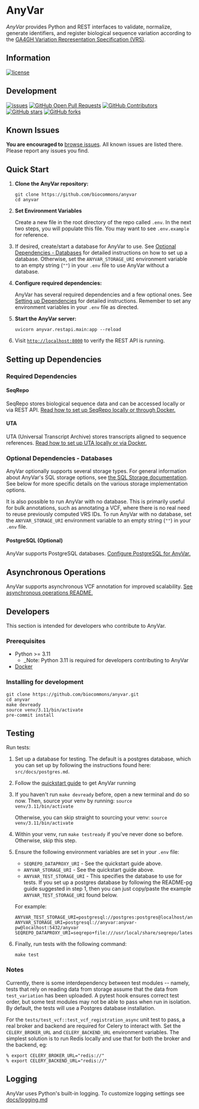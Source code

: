 # AnyVar

_AnyVar_ provides Python and REST interfaces to validate, normalize, generate
identifiers, and register biological sequence variation according to the
[GA4GH Variation Representation Specification (VRS)](https://github.com/ga4gh/vrs).

## Information

[![license](https://img.shields.io/badge/license-Apache-green)](https://github.com/biocommons/anyvar/blob/main/LICENSE)

## Development

[![issues](https://img.shields.io/github/issues-raw/biocommons/anyvar.svg)](https://github.com/biocommons/anyvar/issues)
[![GitHub Open Pull Requests](https://img.shields.io/github/issues-pr/biocommons/anyvar.svg)](https://github.com/biocommons/anyvar/pull/) [![GitHub Contributors](https://img.shields.io/github/contributors/biocommons/anyvar.svg)](https://github.com/biocommons/anyvar/graphs/contributors/) [![GitHub stars](https://img.shields.io/github/stars/biocommons/anyvar.svg?style=social&label=Stars)](https://github.com/biocommons/anyvar/stargazers) [![GitHub forks](https://img.shields.io/github/forks/biocommons/anyvar.svg?style=social&label=Forks)](https://github.com/biocommons/anyvar/forks)

## Known Issues

**You are encouraged to** [browse issues](https://github.com/biocommons/anyvar/issues). All known issues are listed there. Please report any issues you find.

## Quick Start

1. **Clone the AnyVar repository:**

	```shell
	git clone https://github.com/biocommons/anyvar
	cd anyvar
	```


2. **Set Environment Variables**

    Create a new file in the root directory of the repo called `.env`. In the next two steps, you will populate this file. You may want to see `.env.example` for reference.


3. If desired, create/start a database for AnyVar to use. See [Optional Dependencies - Databases](#optional-dependencies---databases) for detailed instructions on how to set up a database. Otherwise, set the `ANYVAR_STORAGE_URI` environment variable to an empty string (`""`) in your `.env` file to use AnyVar without a database.

4. **Configure required dependencies:**

	AnyVar has several required dependencies and a few optional ones. See [Setting up Dependencies](#setting-up-dependencies) for detailed instructions. Remember to set any environment variables in your `.env` file as directed.


5. **Start the AnyVar server:**

	```shell
	uvicorn anyvar.restapi.main:app --reload
	```

6. Visit [`http://localhost:8000`](http://localhost:8000) to verify the REST API is running.

## Setting up Dependencies

### Required Dependencies

#### SeqRepo

SeqRepo stores biological sequence data and can be accessed locally or via REST API. [Read how to set up SeqRepo locally or through Docker.](docs/seqrepo.md)

#### UTA

UTA (Universal Transcript Archive) stores transcripts aligned to sequence references. [Read how to set up UTA locally or via Docker.](docs/uta.md)

### Optional Dependencies - Databases

AnyVar optionally supports several storage types. For general information about AnyVar's SQL storage options, see [the SQL Storage documentation](docss/sql.md). See below for more specific details on the various storage implementation options.


It is also possible to run AnyVar with no database. This is primarily useful for bulk annotations, such as annotating a VCF, where there is no real need to reuse previously computed VRS IDs. To run AnyVar with no database, set the `ANYVAR_STORAGE_URI` environment variable to an empty string (`""`) in your `.env` file.

#### PostgreSQL (Optional)

AnyVar supports PostgreSQL databases. [Configure PostgreSQL for AnyVar.](docs/postgres.md)

## Asynchronous Operations

AnyVar supports asynchronous VCF annotation for improved scalability. [See asynchronous operations README.](docs/async.md)

## Developers

This section is intended for developers who contribute to AnyVar.

### Prerequisites

- Python >= 3.11
  - \_Note: Python 3.11 is required for developers contributing to AnyVar
- [Docker](https://docs.docker.com/engine/install/)

### Installing for development

```shell
git clone https://github.com/biocommons/anyvar.git
cd anyvar
make devready
source venv/3.11/bin/activate
pre-commit install
```

## Testing

Run tests:

1. Set up a database for testing. The default is a postgres database, which you can set up by following the instructions found here: `src/docs/postgres.md`.

2. Follow the [quickstart guide](#quick-start) to get AnyVar running

3. If you haven't run `make devready` before, open a new terminal and do so now. Then, source your venv by running: `source venv/3.11/bin/activate`

   Otherwise, you can skip straight to sourcing your venv: `source venv/3.11/bin/activate`

4. Within your venv, run `make testready` if you've never done so before. Otherwise, skip this step.

5. Ensure the following environment variables are set in your `.env` file:

   - `SEQREPO_DATAPROXY_URI` - See the quickstart guide above.
   - `ANYVAR_STORAGE_URI` - See the quickstart guide above.
   - `ANYVAR_TEST_STORAGE_URI` - This specifies the database to use for tests. If you set up a postgres database by following the README-pg guide suggested in step 1, then you can just copy/paste the example `ANYVAR_TEST_STORAGE_URI` found below.

   For example:

   ```shell
   ANYVAR_TEST_STORAGE_URI=postgresql://postgres:postgres@localhost/anyvar_test
   ANYVAR_STORAGE_URI=postgresql://anyvar:anyvar-pw@localhost:5432/anyvar
   SEQREPO_DATAPROXY_URI=seqrepo+file:///usr/local/share/seqrepo/latest
   ```

6. Finally, run tests with the following command:

   ```shell
   make test
   ```

### Notes

Currently, there is some interdependency between test modules -- namely, tests that rely
on reading data from storage assume that the data from `test_variation` has been
uploaded. A pytest hook ensures correct test order, but some test modules may not be
able to pass when run in isolation. By default, the tests will use a Postgres database
installation.

For the `tests/test_vcf::test_vcf_registration_async` unit test to pass, a real broker and backend
are required for Celery to interact with. Set the `CELERY_BROKER_URL` and `CELERY_BACKEND_URL`
environment variables. The simplest solution is to run Redis locally and use that for both
the broker and the backend, eg:

```shell
% export CELERY_BROKER_URL="redis://"
% export CELERY_BACKEND_URL="redis://"
```

## Logging

AnyVar uses Python's built-in logging. To customize logging settings see [docs/logging.md](docs/logging.md)
